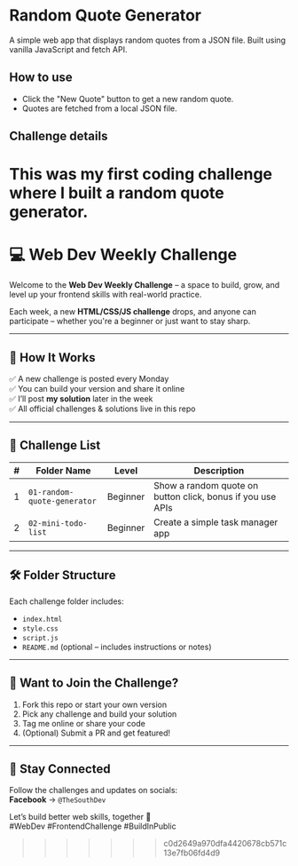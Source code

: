 
# Random Quote Generator

A simple web app that displays random quotes from a JSON file. Built using vanilla JavaScript and fetch API.

## How to use

- Click the "New Quote" button to get a new random quote.
- Quotes are fetched from a local JSON file.

## Challenge details

This was my first coding challenge where I built a random quote generator.
=======
# 💻 Web Dev Weekly Challenge

Welcome to the **Web Dev Weekly Challenge** – a space to build, grow, and level up your frontend skills with real-world practice.

Each week, a new **HTML/CSS/JS challenge** drops, and anyone can participate – whether you're a beginner or just want to stay sharp.

---

## 🧠 How It Works

✅ A new challenge is posted every Monday  
✅ You can build your version and share it online  
✅ I’ll post **my solution** later in the week  
✅ All official challenges & solutions live in this repo

---

## 📂 Challenge List

| #  | Folder Name                  | Level      | Description                            |
|----|------------------------------|------------|----------------------------------------|
| 1  | `01-random-quote-generator`  | Beginner   | Show a random quote on button click, bonus if you use APIs    |
| 2  | `02-mini-todo-list`          | Beginner   | Create a simple task manager app       |

---

## 🛠 Folder Structure

Each challenge folder includes:
- `index.html`
- `style.css`
- `script.js`
- `README.md` (optional – includes instructions or notes)

---

## 🤝 Want to Join the Challenge?

1. Fork this repo or start your own version
2. Pick any challenge and build your solution
3. Tag me online or share your code
4. (Optional) Submit a PR and get featured!

---

## 🔗 Stay Connected

Follow the challenges and updates on socials:  
**Facebook** → `@TheSouthDev`

Let’s build better web skills, together 💪  
#WebDev #FrontendChallenge #BuildInPublic
>>>>>>> c0d2649a970dfa4420678cb571c13e7fb06fd4d9
